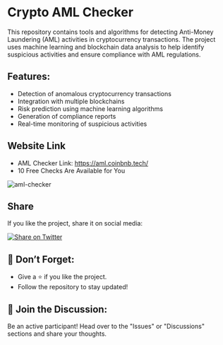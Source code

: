 # Crypto AML Checker

This repository contains tools and algorithms for detecting Anti-Money Laundering (AML) activities in cryptocurrency transactions. The project uses machine learning and blockchain data analysis to help identify suspicious activities and ensure compliance with AML regulations.

## Features:
- Detection of anomalous cryptocurrency transactions
- Integration with multiple blockchains
- Risk prediction using machine learning algorithms
- Generation of compliance reports
- Real-time monitoring of suspicious activities

## Website Link
- AML Checker Link: https://aml.coinbnb.tech/
- 10 Free Checks Are Available for You
  
![aml-checker](https://github.com/user-attachments/assets/d20d26f4-722e-4552-a491-d7cbf136589d)

## Share
If you like the project, share it on social media:

<a href="https://twitter.com/intent/tweet?url=https://github.com/AMLChecker&text=Check out this awesome repository AMLChecker on GitHub!" target="_blank">
    <img src="https://img.shields.io/twitter/url?url=https%3A%2F%2Fgithub.com%2FAMLChecker" alt="Share on Twitter" />
</a>

## 📌 Don’t Forget:
- Give a ⭐️ if you like the project.
- Follow the repository to stay updated!

## 🤝 Join the Discussion:
Be an active participant! Head over to the "Issues" or "Discussions" sections and share your thoughts.
